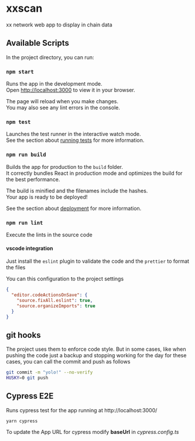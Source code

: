 # xxscan

xx network web app to display in chain data

## Available Scripts

In the project directory, you can run:

### `npm start`

Runs the app in the development mode.\
Open [http://localhost:3000](http://localhost:3000) to view it in your browser.

The page will reload when you make changes.\
You may also see any lint errors in the console.

### `npm test`

Launches the test runner in the interactive watch mode.\
See the section about [running tests](https://facebook.github.io/create-react-app/docs/running-tests) for more information.

### `npm run build`

Builds the app for production to the `build` folder.\
It correctly bundles React in production mode and optimizes the build for the best performance.

The build is minified and the filenames include the hashes.\
Your app is ready to be deployed!

See the section about [deployment](https://facebook.github.io/create-react-app/docs/deployment) for more information.

### `npm run lint`

Execute the lints in the source code

#### vscode integration

Just install the `eslint` plugin to validate the code and the `prettier` to format the files

You can this configuration to the project settings

``` json
{
  "editor.codeActionsOnSave": {
    "source.fixAll.eslint": true,
    "source.organizeImports": true
  }
}
```

## git hooks

The project uses them to enforce code style. But in some cases, like when pushing the code just a backup and stopping working for the day for these cases, you can call the commit and push as follows

```sh
git commit -m "yolo!" --no-verify
HUSKY=0 git push
```
## Cypress E2E

Runs cypress test for the app running at http://localhost:3000/
```
yarn cypress
```
To update the App URL for cypress modify **baseUrl** in _cypress.config.ts_ 
